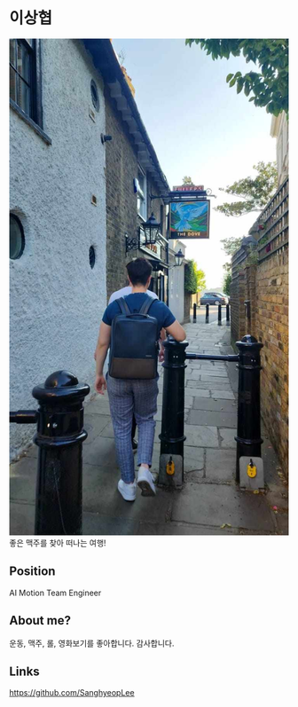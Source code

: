 # 이상협

![메인 이미지](/assets/motion/sh1.jpg)
좋은 맥주를 찾아 떠나는 여행!

## Position

AI Motion Team Engineer

## About me?

운동, 맥주, 롤, 영화보기를 좋아합니다. 감사합니다.

## Links
https://github.com/SanghyeopLee



